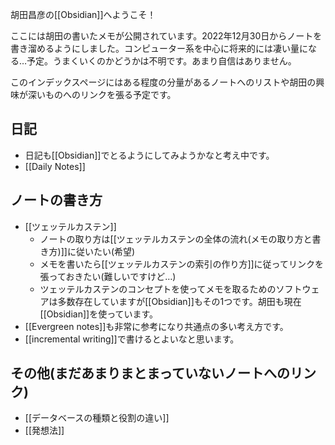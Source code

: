 胡田昌彦の[[Obsidian]]へようこそ！

ここには胡田の書いたメモが公開されています。2022年12月30日からノートを書き溜めるようにしました。コンピューター系を中心に将来的には凄い量になる…予定。うまくいくのかどうかは不明です。あまり自信はありません。

このインデックスページにはある程度の分量があるノートへのリストや胡田の興味が深いものへのリンクを張る予定です。

## 日記
- 日記も[[Obsidian]]でとるようにしてみようかなと考え中です。
- [[Daily Notes]]

## ノートの書き方
-  [[ツェッテルカステン]]
	- ノートの取り方は[[ツェッテルカステンの全体の流れ(メモの取り方と書き方)]]に従いたい(希望)
	- メモを書いたら[[ツェッテルカステンの索引の作り方]]に従ってリンクを張っておきたい(難しいですけど…)
	- ツェッテルカステンのコンセプトを使ってメモを取るためのソフトウェアは多数存在していますが[[Obsidian]]もその1つです。胡田も現在[[Obsidian]]を使っています。
- [[Evergreen notes]]も非常に参考になり共通点の多い考え方です。
- [[incremental writing]]で書けるとよいなと思います。


## その他(まだあまりまとまっていないノートへのリンク)
- [[データベースの種類と役割の違い]]
- [[発想法]]